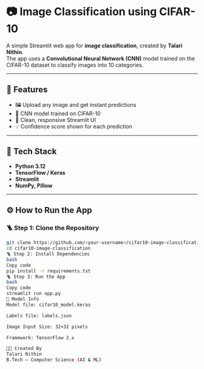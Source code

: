 # 📷 Image Classification using CIFAR-10

A simple Streamlit web app for **image classification**, created by **Talari Nithin**.  
The app uses a **Convolutional Neural Network (CNN)** model trained on the CIFAR-10 dataset to classify images into 10 categories.

---

## 🚀 Features
- 🖼️ Upload any image and get instant predictions
- 🧠 CNN model trained on CIFAR-10
- 🎨 Clean, responsive Streamlit UI
- 💡 Confidence score shown for each prediction

---

## 🧩 Tech Stack
- **Python 3.12**
- **TensorFlow / Keras**
- **Streamlit**
- **NumPy, Pillow**

---

## ⚙️ How to Run the App

### 🪜 Step 1: Clone the Repository
```bash
git clone https://github.com/<your-username>/cifar10-image-classification.git
cd cifar10-image-classification
🪜 Step 2: Install Dependencies
bash
Copy code
pip install -r requirements.txt
🪜 Step 3: Run the App
bash
Copy code
streamlit run app.py
🧠 Model Info
Model file: cifar10_model.keras

Labels file: labels.json

Image Input Size: 32×32 pixels

Framework: TensorFlow 2.x

👨‍💻 Created By
Talari Nithin
B.Tech – Computer Science (AI & ML)